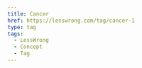 ```yaml
---
title: Cancer
href: https://lesswrong.com/tag/cancer-1
type: tag
tags:
  - LessWrong
  - Concept
  - Tag
---
```


